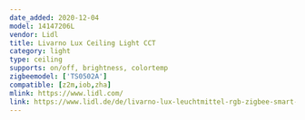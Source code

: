```yaml
---
date_added: 2020-12-04
model: 14147206L
vendor: Lidl
title: Livarno Lux Ceiling Light CCT
category: light
type: ceiling
supports: on/off, brightness, colortemp
zigbeemodel: ['TS0502A']
compatible: [z2m,iob,zha]
mlink: https://www.lidl.com/
link: https://www.lidl.de/de/livarno-lux-leuchtmittel-rgb-zigbee-smart-home-dimmbar/p354569
---
```

